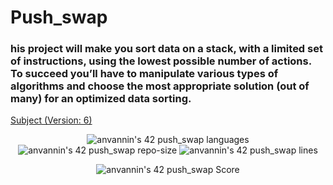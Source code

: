 <h1> Push_swap </h1>

<h3>
	<p>his project will make you sort data on a stack, with a limited set of instructions, using the lowest possible number of actions. To succeed you’ll have to manipulate various types of algorithms and choose the most appropriate solution (out of many) for an optimized data sorting.</p>
</h3>

<p>
	<a href="https://github.com/star-child-0/push_swap/blob/main/en.subject.pdf">Subject (Version: 6)</a>
</p>

<p align="center">
	<img alt="anvannin's 42 push_swap languages" src="https://img.shields.io/github/languages/top/star-child-0/push_swap?color=red">
	<img alt="anvannin's 42 push_swap repo-size" src="https://img.shields.io/github/repo-size/star-child-0/push_swap?color=green">
	<img alt="anvannin's 42 push_swap lines" src="https://img.shields.io/tokei/lines/github.com/star-child-0/push_swap?color=blue">
</p>

<p align="center">
	<img alt="anvannin's 42 push_swap Score" src="https://badge42.vercel.app/api/v2/cleh36s9k00060fmefi6qv520/project/2876716">
</p>
